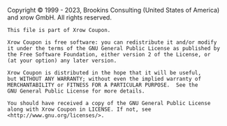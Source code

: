 ﻿Copyright © 1999 - 2023, Brookins Consulting (United States of America) and xrow GmbH. All rights reserved.

    This file is part of Xrow Coupon.

    Xrow Coupon is free software: you can redistribute it and/or modify
    it under the terms of the GNU General Public License as published by
    the Free Software Foundation, either version 2 of the License, or
    (at your option) any later version.

    Xrow Coupon is distributed in the hope that it will be useful,
    but WITHOUT ANY WARRANTY; without even the implied warranty of
    MERCHANTABILITY or FITNESS FOR A PARTICULAR PURPOSE.  See the
    GNU General Public License for more details.

    You should have received a copy of the GNU General Public License
    along with Xrow Coupon in LICENSE. If not, see <http://www.gnu.org/licenses/>.
